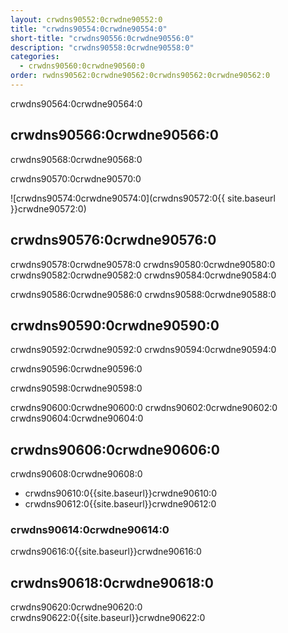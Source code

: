 ```yaml
---
layout: crwdns90552:0crwdne90552:0
title: "crwdns90554:0crwdne90554:0"
short-title: "crwdns90556:0crwdne90556:0"
description: "crwdns90558:0crwdne90558:0"
categories:
  - crwdns90560:0crwdne90560:0
order: rwdns90562:0crwdne90562:0crwdns90562:0crwdne90562:0
---
```

crwdns90564:0crwdne90564:0

## crwdns90566:0crwdne90566:0

crwdns90568:0crwdne90568:0

crwdns90570:0crwdne90570:0

![crwdns90574:0crwdne90574:0](crwdns90572:0{{ site.baseurl }}crwdne90572:0)

## crwdns90576:0crwdne90576:0

crwdns90578:0crwdne90578:0 crwdns90580:0crwdne90580:0 crwdns90582:0crwdne90582:0 crwdns90584:0crwdne90584:0

crwdns90586:0crwdne90586:0 crwdns90588:0crwdne90588:0

## crwdns90590:0crwdne90590:0

crwdns90592:0crwdne90592:0 crwdns90594:0crwdne90594:0

crwdns90596:0crwdne90596:0

crwdns90598:0crwdne90598:0

crwdns90600:0crwdne90600:0 crwdns90602:0crwdne90602:0 crwdns90604:0crwdne90604:0

## crwdns90606:0crwdne90606:0

crwdns90608:0crwdne90608:0

- crwdns90610:0{{site.baseurl}}crwdne90610:0
- crwdns90612:0{{site.baseurl}}crwdne90612:0

### crwdns90614:0crwdne90614:0

crwdns90616:0{{site.baseurl}}crwdne90616:0

## crwdns90618:0crwdne90618:0

crwdns90620:0crwdne90620:0 crwdns90622:0{{site.baseurl}}crwdne90622:0
